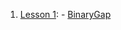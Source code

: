 1. [Lesson 1](https://app.codility.com/programmers/lessons/1-iterations/): - [BinaryGap](https://app.codility.com/programmers/lessons/1-iterations/binary_gap/)
